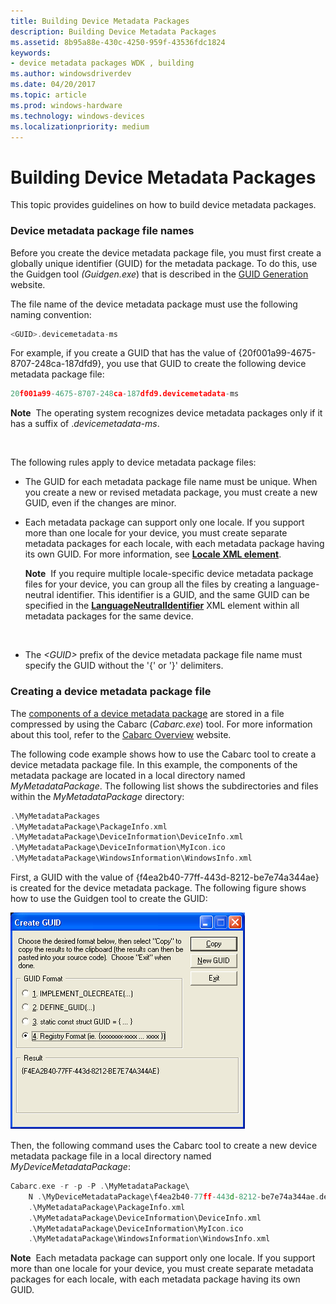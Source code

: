 ```yaml
---
title: Building Device Metadata Packages
description: Building Device Metadata Packages
ms.assetid: 8b95a88e-430c-4250-959f-43536fdc1824
keywords:
- device metadata packages WDK , building
ms.author: windowsdriverdev
ms.date: 04/20/2017
ms.topic: article
ms.prod: windows-hardware
ms.technology: windows-devices
ms.localizationpriority: medium
---
```


# Building Device Metadata Packages


This topic provides guidelines on how to build device metadata packages.

### <a href="" id="device-metadata-package-file-names"></a> Device metadata package file names

Before you create the device metadata package file, you must first create a globally unique identifier (GUID) for the metadata package. To do this, use the Guidgen tool *(Guidgen.exe*) that is described in the [GUID Generation](http://go.microsoft.com/fwlink/p/?linkid=145426) website.

The file name of the device metadata package must use the following naming convention:

```cpp
<GUID>.devicemetadata-ms
```

For example, if you create a GUID that has the value of {20f001a99-4675-8707-248ca-187dfd9}, you use that GUID to create the following device metadata package file:

```cpp
20f001a99-4675-8707-248ca-187dfd9.devicemetadata-ms
```

**Note**  The operating system recognizes device metadata packages only if it has a suffix of .*devicemetadata-ms*.

 

The following rules apply to device metadata package files:

-   The GUID for each metadata package file name must be unique. When you create a new or revised metadata package, you must create a new GUID, even if the changes are minor.

-   Each metadata package can support only one locale. If you support more than one locale for your device, you must create separate metadata packages for each locale, with each metadata package having its own GUID. For more information, see [**Locale XML element**](https://msdn.microsoft.com/library/windows/hardware/ff548647).

    **Note**  If you require multiple locale-specific device metadata package files for your device, you can group all the files by creating a language-neutral identifier. This identifier is a GUID, and the same GUID can be specified in the [**LanguageNeutralIdentifier**](https://msdn.microsoft.com/library/windows/hardware/ff548617) XML element within all metadata packages for the same device.

     

-   The *&lt;GUID&gt;* prefix of the device metadata package file name must specify the GUID without the '{' or '}' delimiters.

### Creating a device metadata package file

The [components of a device metadata package](device-metadata-package-components.md) are stored in a file compressed by using the Cabarc (*Cabarc.exe*) tool. For more information about this tool, refer to the [Cabarc Overview](http://go.microsoft.com/fwlink/p/?linkid=145395) website.

The following code example shows how to use the Cabarc tool to create a device metadata package file. In this example, the components of the metadata package are located in a local directory named *MyMetadataPackage*. The following list shows the subdirectories and files within the *MyMetadataPackage* directory:

```cpp
.\MyMetadataPackages
.\MyMetadataPackage\PackageInfo.xml
.\MyMetadataPackage\DeviceInformation\DeviceInfo.xml
.\MyMetadataPackage\DeviceInformation\MyIcon.ico
.\MyMetadataPackage\WindowsInformation\WindowsInfo.xml
```

First, a GUID with the value of {f4ea2b40-77ff-443d-8212-be7e74a344ae} is created for the device metadata package. The following figure shows how to use the Guidgen tool to create the GUID:

![screen shot of the guidgen create guid dialog box](images/dmrc.png)

Then, the following command uses the Cabarc tool to create a new device metadata package file in a local directory named *MyDeviceMetadataPackage*:

```cpp
Cabarc.exe -r -p -P .\MyMetadataPackage\ 
    N .\MyDeviceMetadataPackage\f4ea2b40-77ff-443d-8212-be7e74a344ae.devicemetadata-ms 
    .\MyMetadataPackage\PackageInfo.xml 
    .\MyMetadataPackage\DeviceInformation\DeviceInfo.xml 
    .\MyMetadataPackage\DeviceInformation\MyIcon.ico 
    .\MyMetadataPackage\WindowsInformation\WindowsInfo.xml
```

**Note**  Each metadata package can support only one locale. If you support more than one locale for your device, you must create separate metadata packages for each locale, with each metadata package having its own GUID.

 

 

 





